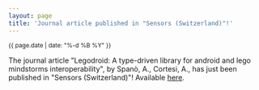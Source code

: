 ```yaml
---
layout: page
title: 'Journal article published in "Sensors (Switzerland)"!'
---
```


<small>{{ page.date | date: "%-d %B %Y" }}</small>

The journal article "Legodroid: A type-driven library for android and lego mindstorms interoperability", by Spanò, A., Cortesi, A., has just been published in "Sensors (Switzerland)"! Available [here](https://doi.org/10.3390/s20071926).
